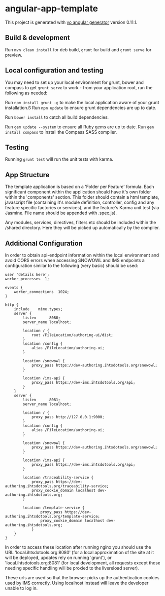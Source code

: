 # angular-app-template

This project is generated with [yo angular generator](https://github.com/yeoman/generator-angular)
version 0.11.1.

## Build & development

Run `mvn clean install` for deb build,  `grunt` for build and `grunt serve` for preview.

## Local configuration and testing

You may need to set up your local environment for grunt, bower and compass to get `grunt serve` to work - from your application root, run the following as needed:

Run `npm install grunt -g` to make the local application aware of your grunt installation.ß
Run `npm update` to ensure grunt dependencies are up to date.

Run `bower install` to catch all build dependencies.

Run `gem update --system` to ensure all Ruby gems are up to date.
Run `gem install compass` to install the Compass SASS compiler.

## Testing

Running `grunt test` will run the unit tests with karma.

## App Structure

The template application is based on a 'Folder per Feature' formula. Each significant component within the application should have it's own folder within the 'components' section. This folder should contain a html template, javascript file (containing it's module definition, controller, config and any feature specific factories or services), and the feature's Karma unit test (via Jasmine. File name should be appended with .spec.js). 

Any modules, services, directives, filters etc should be included within the /shared directory. Here they will be picked up automatically by the compiler. 

## Additional Configuration


In order to obtain api-endpoint information within the local environment and avoid CORS errors when accessing SNOWOWL and IMS endpoints a configuration similar to the following (very basic) should be used: 

```
user 'details here';
worker_processes  1;
 
events {
    worker_connections  1024;
}
 
http {
	include    mime.types;
    server {
		listen		8080;
		server_name	localhost;
 
		location / {
			root /FileLocation/authoring-ui/dist;
		}
        location /config {
			alias /FileLocation/authoring-ui;
		}
 
		location /snowowl {
			proxy_pass https://dev-authoring.ihtsdotools.org/snowowl;
		}
        
        location /ims-api {
			proxy_pass https://dev-ims.ihtsdotools.org/api;
		}
	}
	server {
		listen		8081;
		server_name	localhost;
 
		location / {
			proxy_pass http://127.0.0.1:9000;
		}
        location /config {
			alias /FileLocation/authoring-ui;
		}
 
		location /snowowl {
			proxy_pass https://dev-authoring.ihtsdotools.org/snowowl;
		}
        
        location /ims-api {
			proxy_pass https://dev-ims.ihtsdotools.org/api;
		}
        
        location /traceability-service {
			proxy_pass https://dev-authoring.ihtsdotools.org/traceability-service;
            proxy_cookie_domain localhost dev-authoring.ihtsdotools.org;
		}
		
		location /template-service {
                proxy_pass https://dev-authoring.ihtsdotools.org/template-service;
                proxy_cookie_domain localhost dev-authoring.ihtsdotools.org;
            }
	}
}
```
In order to access these location after running nginx you should use the URL 'local.ihtsdotools.org:8080' (for a local approximation of the site at it will be deployed, updates rely on running 'grunt'), or 'local.ihtsdotools.org:8081' (for local development, all requests except those needing specific handling will be proxied to the livereload server). 

These urls are used so that the browser picks up the authentication cookies used by IMS correctly. Using localhost instead will leave the developer unable to log in. 
